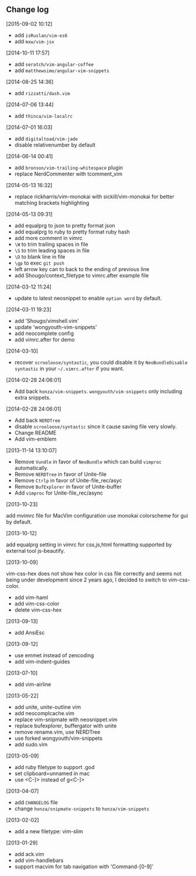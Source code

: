 ## Change log

[2015-09-02 10:12]

* add `isRuslan/vim-es6`
* add `mxw/vim-jsx`

[2014-10-11 17:57]

* add `seratch/vim-angular-coffee`
* add `matthewsimo/angular-vim-snippets`

[2014-08-25 14:36]

* add `rizzatti/dash.vim`

[2014-07-06 13:44]

* add `thinca/vim-localrc`

[2014-07-01 16:03]

* add `digitaltoad/vim-jade`
* disable relativenumber by default

[2014-06-14 00:41]

* add `bronson/vim-trailing-whitespace` plugin
* replace NerdCommenter with tcomment_vim

[2014-05-13 16:32]

* replace rickharris/vim-monokai with sickill/vim-monokai for better matching brackets highlighting

[2014-05-13 09:31]

* add equalprg to json to pretty format json
* add equalprg to ruby to pretty format ruby hash
* add more comment in vimrc
* `\W` to trim trailing spaces in file
* `\S` to trim leading spaces in file
* `\D` to blank line in file
* `\gp` to exec `git push`
* left arrow key can to back to the ending of previous line
* add Shougo/context_filetype to vimrc.after example file

[2014-03-12 11:24]

* update to latest neosnippet to enable `option word` by default.

[2014-03-11 19:23]

* add 'Shougo/vimshell.vim'
* update 'wongyouth-vim-snippets'
* add neocomplete config
* add vimrc.after for demo

[2014-03-10]

* recover `scrooloose/syntastic`, you could disable it by `NeoBundleDisable syntastic` in your `~/.vimrc.after` if you want.

[2014-02-28 24:06:01]

* Add back `honza/vim-snippets`. `wongyouth/vim-snippets` only including extra snippets.

[2014-02-28 24:06:01]

* Add back `NERDTree`
* disable `scrooloose/syntastic` since it cause saving file very slowly.
* Change README
* Add vim-emblem

[2013-11-14 13:10:07]

* Remove `Vundle` in favor of `NeoBundle` which can build `vimproc` automatically.
* Remove `NERDTree` in favor of Unite-file
* Remove `Ctrlp` in favor of Unite-file_rec/asyc
* Remove `BufExplorer` in favor of Unite-buffer
* Add `vimproc` for Unite-file_rec/async

[2013-10-23]

add mvimrc file for MacVim configuration
use monokai colorscheme for gui by default.

[2013-10-12]

add equalprg setting in vimrc for css,js,html formatting supported by external tool js-beautify.

[2013-10-09]

vim-css-hex does not show hex color in css file correctly and seems not being under development since 2 years ago, I decided to switch to vim-css-color.

* add vim-haml
* add vim-css-color
* delete vim-css-hex

[2013-09-13]

* add AnsiEsc

[2013-09-12]

* use emmet instead of zencoding
* add vim-indent-guides

[2013-07-10]

* add vim-airline

[2013-05-22]

* add unite, unite-outline vim
* add neocomplcache.vim
* replace vim-snipmate with neosnippet.vim
* replace bufexplorer, buffergator with unite
* remove rename.vim, use NERDTree
* use forked wongyouth/vim-snippets
* add sudo.vim

[2013-05-09]

* add ruby filetype to support .god
* set clipboard=unnamed in mac
* use <C-]> instead of g<C-]>

[2013-04-07]

* add `CHANGELOG` file
* change `honza/snipmate-snippets` to `honza/vim-snippets`

[2013-02-02]

* add a new filetype: vim-slim

[2013-01-29]

* add ack.vim
* add vim-handlebars
* support macvim for tab navigation with 'Command-[0-9]'

